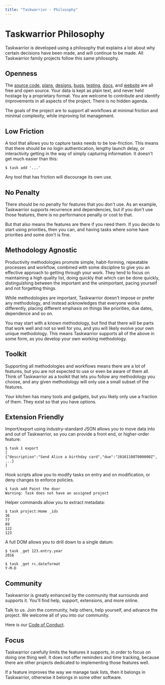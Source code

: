 ```yaml
---
title: "Taskwarrior - Philosophy"
---
```


# Taskwarrior Philosophy

Taskwarrior is developed using a philosophy that explains a lot about why certain decisions have been made, and will continue to be made.
All Taskwarrior family projects follow this same philosophy.

## Openness

The [source code](https://github.com/GothenburgBitFactory/taskwarrior), [plans](https://github.com/GothenburgBitFactory/taskwarrior/tree/develop/doc/devel/rfcs/plans.md), [designs](https://github.com/GothenburgBitFactory/taskwarrior/blob/develop/doc/devel/rfcs/README.md), [bugs](https://github.com/GothenburgBitFactory/taskwarrior/issues), [testing](https://github.com/GothenburgBitFactory/taskwarrior/actions), [docs](/docs), and [website](https://github.com/GothenburgBitFactory/tw.org) are all free and open source.
Your data is kept as plain text, and never held hostage by a proprietary format.
You are welcome to contribute and identify improvements in all aspects of the project.
There is no hidden agenda.

The goals of the project are to support all workflows at minimal friction and minimal complexity, while improving list management.

## Low Friction

A tool that allows you to capture tasks needs to be low-friction.
This means that there should be no login authentication, lengthy launch delay, or interactivity getting in the way of simply capturing information.
It doesn't get much easier than this:

```
$ task add '...'
```

Any tool that has friction will discourage its own use.

## No Penalty

There should be no penalty for features that you don't use.
As an example, Taskwarrior supports recurrence and dependencies, but if you don't use those features, there is no performance penalty or cost to that.

But that also means the features are there if you need them.
If you decide to start using priorities, then you can, and having tasks where some have priorities and some don't is fine.

## Methodology Agnostic

Productivity methodologies promote simple, habit-forming, repeatable processes and workflow, combined with some discipline to give you an effective approach to getting through your work.
They tend to focus on maintaining a high quality list, doing quickly that which can be done quickly, distinguishing between the important and the unimportant, pacing yourself and not forgetting things.

While methodologies are important, Taskwarrior doesn't impose or prefer any methodology, and instead acknowledges that everyone works differently, placing different emphasis on things like priorities, due dates, dependence and so on.

You may start with a known methodology, but find that there will be parts that work well and not so well for you, and you will likely evolve your own unique methodology.
This means Taskwarrior supports all of the above in some form, as you develop your own working methodology.

## Toolkit

Supporting all methodologies and workflows means there are a lot of features, but you are not expected to use or even be aware of them all.
Think of Taskwarrior as a toolkit that lets you follow any methodology you choose, and any given methodology will only use a small subset of the features.

Your kitchen has many tools and gadgets, but you likely only use a fraction of them.
They exist so that you have options.

## Extension Friendly

Import/export using industry-standard JSON allows you to move data into and out of Taskwarrior, so you can provide a front end, or higher-order feature:

```
$ task 1 export
[
{"description":"Send Alice a birthday card","due":"20161108T000000Z", ...}
]
```

Hook scripts allow you to modify tasks on entry and on modification, or deny changes to enforce policies.

```
$ task add Paint the door
Warning: Task does not have an assigned project
```

Helper commands allow you to extract metadata:

```
$ task project:Home _ids
36
77
89
122
123
```

A full DOM allows you to drill down to a single datum:

```
$ task _get 123.entry.year
2016

$ task _get rc.dateformat
Y-M-D
```

## Community

Taskwarrior is greatly enhanced by the community that surrounds and supports it.
You'll find help, support, extensions, and more online.

Talk to us.
Join the community, help others, help yourself, and advance the project.
We welcome all of you into our community.

Here is our [Code of Conduct](/conduct).

## Focus

Taskwarrior carefully limits the features it supports, in order to focus on doing one thing well.
It does not offer reminders and time tracking, because there are other projects dedicated to implementing those features well.

If a feature improves the way we manage task lists, then it belongs in Taskwarrior, otherwise it belongs in some other software.
